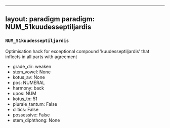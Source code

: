 
---
layout: paradigm
paradigm: NUM_51kuudesseptiljardis
---
### ` NUM_51kuudesseptiljardis `

Optimisation hack for exceptional compound ’kuudesseptiljardis’ that inflects in all parts with agreement
* grade_dir: weaken
* stem_vowel: None
* kotus_av: None
* pos: NUMERAL
* harmony: back
* upos: NUM
* kotus_tn: 51
* plurale_tantum: False
* clitics: False
* possessive: False
* stem_diphthong: None
